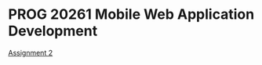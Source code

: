 # PROG 20261 Mobile Web Application Development

<a href="https://github.com/SeongHyunHan/prog20261/tree/assignment2">Assignment 2</a>

